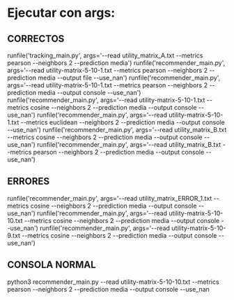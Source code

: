 # Ejecutar con args: 
## CORRECTOS

runfile('tracking_main.py', args='--read utility_matrix_A.txt --metrics pearson --neighbors 2 --prediction media')
runfile('recommender_main.py', args='--read utility-matrix-5-10-1.txt --metrics pearson --neighbors 2 --prediction media --output file --use_nan')
runfile('recommender_main.py', args='--read utility-matrix-5-10-1.txt --metrics pearson --neighbors 2 --prediction media --output console --use_nan')
runfile('recommender_main.py', args='--read utility-matrix-5-10-1.txt --metrics cosine --neighbors 2 --prediction media --output console --use_nan')
runfile('recommender_main.py', args='--read utility-matrix-5-10-1.txt --metrics euclidean --neighbors 2 --prediction media --output console --use_nan')
runfile('recommender_main.py', args='--read utility_matrix_B.txt --metrics cosine --neighbors 2 --prediction media --output console --use_nan')
runfile('recommender_main.py', args='--read utility_matrix_B.txt --metrics pearson --neighbors 2 --prediction media --output console --use_nan')



## ERRORES
runfile('recommender_main.py', args='--read utility_matrix_ERROR_1.txt --metrics cosine --neighbors 2 --prediction media --output console --use_nan')
runfile('recommender_main.py', args='--read utility-matrix-5-10-10.txt --metrics cosine --neighbors 2 --prediction media --output console --use_nan')
runfile('recommender_main.py', args='--read utility-matrix-5-10-9.txt --metrics cosine --neighbors 2 --prediction media --output console --use_nan')

## CONSOLA NORMAL
python3 recommender_main.py --read utility-matrix-5-10-10.txt --metrics pearson --neighbors 2 --prediction media --output console --use_nan



